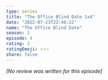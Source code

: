 ```yaml
---
type: series
title: "The Office Blind Date 1x4"
date: "2022-07-23T22:46:22"
name: "The Office Blind Date"
season: 1
episode: 4
rating: 3
ratingEmoji: ⭐️⭐️⭐️
share: false
---
```


*[No review was written for this episode]*
